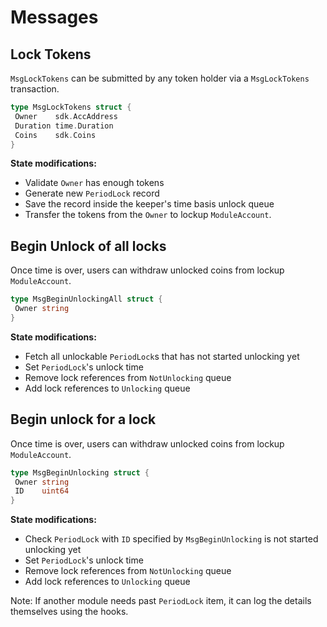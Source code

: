 <!--
order: 3
-->

# Messages

## Lock Tokens

`MsgLockTokens` can be submitted by any token holder via a `MsgLockTokens` transaction.

```go
type MsgLockTokens struct {
 Owner    sdk.AccAddress
 Duration time.Duration
 Coins    sdk.Coins
}
```

**State modifications:**

- Validate `Owner` has enough tokens
- Generate new `PeriodLock` record
- Save the record inside the keeper's time basis unlock queue
- Transfer the tokens from the `Owner` to lockup `ModuleAccount`.

## Begin Unlock of all locks

Once time is over, users can withdraw unlocked coins from lockup `ModuleAccount`.

```go
type MsgBeginUnlockingAll struct {
 Owner string
}
```

**State modifications:**

- Fetch all unlockable `PeriodLock`s that has not started unlocking yet
- Set `PeriodLock`'s unlock time
- Remove lock references from `NotUnlocking` queue
- Add lock references to `Unlocking` queue

## Begin unlock for a lock

Once time is over, users can withdraw unlocked coins from lockup `ModuleAccount`.

```go
type MsgBeginUnlocking struct {
 Owner string
 ID    uint64
}
```

**State modifications:**

- Check `PeriodLock` with `ID` specified by `MsgBeginUnlocking` is not started unlocking yet
- Set `PeriodLock`'s unlock time
- Remove lock references from `NotUnlocking` queue
- Add lock references to `Unlocking` queue

Note: If another module needs past `PeriodLock` item, it can log the details themselves using the hooks.

